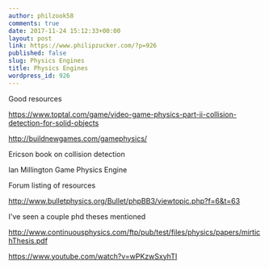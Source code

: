 ```yaml
---
author: philzook58
comments: true
date: 2017-11-24 15:12:33+00:00
layout: post
link: https://www.philipzucker.com/?p=926
published: false
slug: Physics Engines
title: Physics Engines
wordpress_id: 926
---
```


Good resources

https://www.toptal.com/game/video-game-physics-part-ii-collision-detection-for-solid-objects

http://buildnewgames.com/gamephysics/

Ericson book on collision detection

Ian Millington Game Physics Engine

Forum listing of resources

http://www.bulletphysics.org/Bullet/phpBB3/viewtopic.php?f=6&t=63

I've seen a couple phd theses mentioned

http://www.continuousphysics.com/ftp/pub/test/files/physics/papers/mirtichThesis.pdf

https://www.youtube.com/watch?v=wPKzwSxyhTI
